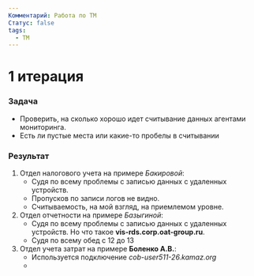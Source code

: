 ```yaml
---
Комментарий: Работа по ТМ
Статус: false
tags:
  - TM
---
```

# 1 итерация
### Задача 
 - Проверить, на сколько хорошо идет считывание данных агентами мониторинга.
 - Есть ли пустые места или какие-то пробелы в считывании

### Результат
1. Отдел налогового учета на примере *Бакировой*:
   - Судя по всему проблемы с записью данных с удаленных устройств.
   - Пропусков по записи логов не видно.
   - Считываемость, на мой взгляд, на приемлемом уровне.
2. Отдел отчетности на примере *Базыгиной*:
   - Судя по всему проблемы с записью данных с удаленных устройств. Но что такое **vis-rds.corp.oat-group.ru**.
   - Судя по всему обед с 12 до 13
3. Отдел учета затрат на примере **Боленко А.В.**:
   - Используется подключение *cob-user511-26.kamaz.org*
   - 